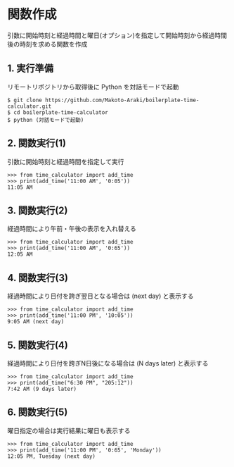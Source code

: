 # 関数作成

引数に開始時刻と経過時間と曜日(オプション)を指定して開始時刻から経過時間後の時刻を求める関数を作成

## 1. 実行準備

リモートリポジトリから取得後に Python を対話モードで起動

```
$ git clone https://github.com/Makoto-Araki/boilerplate-time-calculator.git
$ cd boilerplate-time-calculator
$ python (対話モードで起動)
```

## 2. 関数実行(1)

引数に開始時刻と経過時間を指定して実行

```
>>> from time_calculator import add_time
>>> print(add_time('11:00 AM', '0:05'))
11:05 AM
```

## 3. 関数実行(2)

経過時間により午前・午後の表示を入れ替える

```
>>> from time_calculator import add_time
>>> print(add_time('11:00 AM', '0:65'))
12:05 AM
```

## 4. 関数実行(3)

経過時間により日付を跨ぎ翌日となる場合は (next day) と表示する

```
>>> from time_calculator import add_time
>>> print(add_time('11:00 PM', '10:05'))
9:05 AM (next day)
```

## 5. 関数実行(4)

経過時間により日付を跨ぎN日後になる場合は (N days later) と表示する

```
>>> from time_calculator import add_time
>>> print(add_time("6:30 PM", "205:12"))
7:42 AM (9 days later)
```

## 6. 関数実行(5)

曜日指定の場合は実行結果に曜日も表示する

```
>>> from time_calculator import add_time
>>> print(add_time('11:00 PM', '0:65', 'Monday'))
12:05 PM, Tuesday (next day)
```